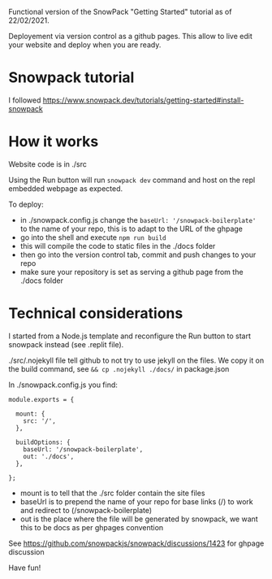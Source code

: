 Functional version of the SnowPack "Getting Started" tutorial as of 22/02/2021.

Deployement via version control as a github pages. This allow to live edit your website and deploy when you are ready.


# Snowpack tutorial

I followed https://www.snowpack.dev/tutorials/getting-started#install-snowpack

# How it works

Website code is in ./src

Using the Run button will run ```snowpack dev``` command and host on the repl embedded webpage as expected.

To deploy:
- in ./snowpack.config.js change the ```baseUrl: '/snowpack-boilerplate'``` to the name of your repo, this is to adapt to the URL of the ghpage
- go into the shell and execute ```npm run build```
- this will compile the code to static files in the ./docs folder
- then go into the version control tab, commit and push changes to your repo
- make sure your repository is set as serving a github page from the ./docs folder


# Technical considerations

I started from a Node.js template and reconfigure the Run button to start snowpack instead (see .replit file).

./src/.nojekyll file tell github to not try to use jekyll on the files. We copy it on the build command, see ```&& cp .nojekyll ./docs/``` in package.json

In ./snowpack.config.js you find:

```
module.exports = {
  
  mount: {
    src: '/',
  },
 
  buildOptions: {
    baseUrl: '/snowpack-boilerplate',
    out: './docs',
  },
  
};
```

- mount is to tell that the ./src folder contain the site files
- baseUrl is to prepend the name of your repo for base links (/) to work and redirect to (/snowpack-boilerplate)
- out is the place where the file will be generated by snowpack, we want this to be docs as per ghpages convention


See https://github.com/snowpackjs/snowpack/discussions/1423 for ghpage discussion

Have fun!
